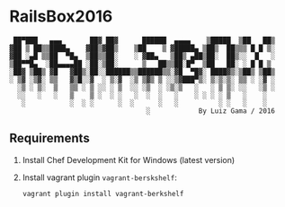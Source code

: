 # RailsBox2016

```
 ██▀███   ▄▄▄       ██▓ ██▓      ██████  ▄▄▄▄    ▒█████  ▒██   ██▒
▓██ ▒ ██▒▒████▄    ▓██▒▓██▒    ▒██    ▒ ▓█████▄ ▒██▒  ██▒▒▒ █ █ ▒░
▓██ ░▄█ ▒▒██  ▀█▄  ▒██▒▒██░    ░ ▓██▄   ▒██▒ ▄██▒██░  ██▒░░  █   ░
▒██▀▀█▄  ░██▄▄▄▄██ ░██░▒██░      ▒   ██▒▒██░█▀  ▒██   ██░ ░ █ █ ▒ 
░██▓ ▒██▒ ▓█   ▓██▒░██░░██████▒▒██████▒▒░▓█  ▀█▓░ ████▓▒░▒██▒ ▒██▒
░ ▒▓ ░▒▓░ ▒▒   ▓▒█░░▓  ░ ▒░▓  ░▒ ▒▓▒ ▒ ░░▒▓███▀▒░ ▒░▒░▒░ ▒▒ ░ ░▓ ░
  ░▒ ░ ▒░  ▒   ▒▒ ░ ▒ ░░ ░ ▒  ░░ ░▒  ░ ░▒░▒   ░   ░ ▒ ▒░ ░░   ░▒ ░
  ░░   ░   ░   ▒    ▒ ░  ░ ░   ░  ░  ░   ░    ░ ░ ░ ░ ▒   ░    ░  
   ░           ░  ░ ░      ░  ░      ░   ░          ░ ░   ░    ░  
                                  ░            By Luiz Gama / 2016
```

## Requirements

1. Install Chef Development Kit for Windows (latest version)
2. Install vagrant plugin `vagrant-berskshelf`:

    ```bash
    vagrant plugin install vagrant-berkshelf
    ```
